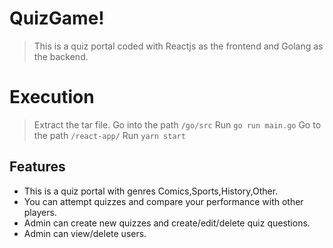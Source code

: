 # QuizGame!
> This is a quiz portal coded with Reactjs as the frontend and Golang as the backend.

# Execution
> Extract the tar file.
> Go into the path ```/go/src```
> Run ```go run main.go```
> Go to the path ```/react-app/```
> Run ```yarn start```

## Features
* This is a quiz portal with genres Comics,Sports,History,Other.
* You can attempt quizzes and compare your performance with other players.
* Admin can create new quizzes and create/edit/delete quiz questions.
* Admin can view/delete users.
